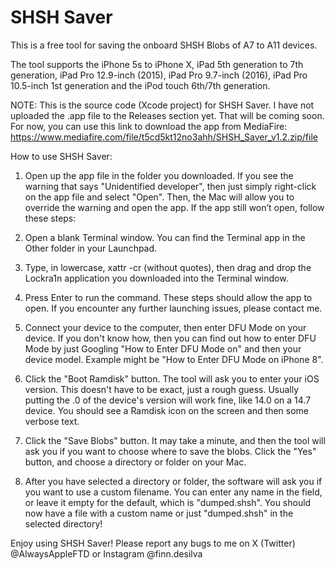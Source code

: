 # SHSH Saver
This is a free tool for saving the onboard SHSH Blobs of A7 to A11 devices. 

The tool supports the iPhone 5s to iPhone X, iPad 5th generation to 7th generation, iPad Pro 12.9-inch (2015), iPad Pro 9.7-inch (2016), iPad Pro 10.5-inch 1st generation and the iPod touch 6th/7th generation.

NOTE: This is the source code (Xcode project) for SHSH Saver. I have not uploaded the .app file to the Releases section yet. That will be coming soon.
For now, you can use this link to download the app from MediaFire: https://www.mediafire.com/file/t5cd5kt12no3ahh/SHSH_Saver_v1.2.zip/file

How to use SHSH Saver:

1. Open up the app file in the folder you downloaded. If you see the warning that says "Unidentified developer", then just simply right-click on the app file and select "Open". Then, the Mac will allow you to override the warning and open the app.
If the app still won’t open, follow these steps:
  1. Open a blank Terminal window. You can find the Terminal app in the Other folder in your Launchpad.
  2. Type, in lowercase, xattr -cr (without quotes), then drag and drop the Lockra1n application you downloaded into the Terminal window.
  3. Press Enter to run the command.
These steps should allow the app to open. If you encounter any further launching issues, please contact me.

3. Connect your device to the computer, then enter DFU Mode on your device. If you don't know how, then you can find out how to enter DFU Mode by just Googling "How to Enter DFU Mode on" and then your device model. Example might be "How to Enter DFU Mode on iPhone 8".
4. Click the "Boot Ramdisk" button. The tool will ask you to enter your iOS version. This doesn't have to be exact, just a rough guess. Usually putting the .0 of the device's version will work fine, like 14.0 on a 14.7 device. You should see a Ramdisk icon on the screen and then some verbose text.
5. Click the "Save Blobs" button. It may take a minute, and then the tool will ask you if you want to choose where to save the blobs. Click the "Yes" button, and choose a directory or folder on your Mac.
6. After you have selected a directory or folder, the software will ask you if you want to use a custom filename. You can enter any name in the field, or leave it empty for the default, which is "dumped.shsh".
You should now have a file with a custom name or just "dumped.shsh" in the selected directory!

Enjoy using SHSH Saver!
Please report any bugs to me on X (Twitter) @AlwaysAppleFTD or Instagram @finn.desilva
